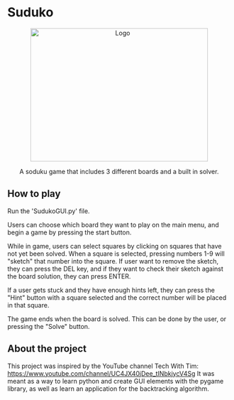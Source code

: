 # Suduko
<p align="center">
    <img src="https://lh3.googleusercontent.com/WTgqulgXGGIVme90_0l51KQpa06rZxd7ZZLkAKM_KmOYyVJk-8Z75VlqJvO4XA7oeB4w920SDxHV6HYvYG8jNt7AE6JzL2TxIftN0mdW-gdOGrRiwSki7GXI6azRuc4Br9A9C3Wb6bKvVO1Gxbb_NoYnPRQoDjRgWGFnYS8S9ed2aH1yQ-HXKqUSYeDfuSJykYQmzZMlvWouyLOd1A50xlyc9Wx7L6bRJ8XEfYzQVLYaJgmFa-7lwAY4DdgIg26sF4UmiZjyWu_duadP3C9g5qotHYjfvvTDYzGvjQ5BORVgDeJVl4wnbK--HTtmLEkuVLRK8ICYGbk3GicBFzytpDj0m2VFiX3whAYGjcN2Cq4lpeOOpNJEpW7vLm0lXya9uAX56v9kRk1qX5ofqA7CXonEPgjMLcTERpjh_xyYxP_yOYEAU5LRZ62seXHrSV2jlfnQBIQkpiJ7K9h18LGZNnB92DZUwM-eU8lRN3ZCJSUbgldgA3KrifwNvYhqKjAHBxHiESOl-fw87nHQrVDAAnUQWOMB5dvne6_6g3f-RANQXCvgfC9AtbZAbLD9QlDV3taCSqYo4Nt0f6bMRcTeKJhZDRhTDkBaU6XcRjTuKAfs5JriB3mxoE257-X-09Bk9wEDvOZckr99rluZHIskgQXjRpefDM_DwbqnTqcfQkmHV6NozPPKc1U_bgrWPkoRGIH9sN71nUwRPTW9TI3mVYQ=w898-h630-no?authuser=0" alt="Logo" width=400 height=300>
    

  <p align="center">
    A soduku game that includes 3 different boards and a built in solver.
    <br>
</p>



## How to play
Run the 'SudukoGUI.py' file.

Users can choose which board they want to play on the main menu, and begin a game by pressing the start button.

While in game, users can select squares by clicking on squares that have not yet been solved. When a square is selected, pressing numbers 1-9 will "sketch" that number into the square. If user want to remove the sketch, they can press the DEL key, and if they want to check their sketch against the board solution, they can press ENTER.

If a user gets stuck and they have enough hints left, they can press the "Hint" button with a square selected and the correct number will be placed in that square.

The game ends when the board is solved. This can be done by the user, or pressing the "Solve" button.

## About the project
This project was inspired by the YouTube channel Tech With Tim: https://www.youtube.com/channel/UC4JX40jDee_tINbkjycV4Sg
It was meant as a way to learn python and create GUI elements with the pygame library, as well as learn an application for the backtracking algorithm.